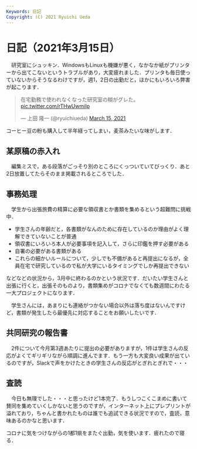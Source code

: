 ```yaml
---
Keywords: 日記
Copyright: (C) 2021 Ryuichi Ueda
---
```


# 日記（2021年3月15日）

　研究室にシュッキン．WindowsもLinuxも機嫌が悪く，なかなか紙がプリンターから出てこないというトラブルがあり，大変疲れました．プリンタも毎日使っていないからそうなるわけですが，週1，2日の出勤だと，ほかにもいろいろ弊害が起こります．

<blockquote class="twitter-tweet" data-partner="tweetdeck"><p lang="ja" dir="ltr">在宅勤務で使われなくなった研究室の糊がグレた。 <a href="https://t.co/rTHwUwmiIp">pic.twitter.com/rTHwUwmiIp</a></p>&mdash; 上田 隆一 (@ryuichiueda) <a href="https://twitter.com/ryuichiueda/status/1371322117950607360?ref_src=twsrc%5Etfw">March 15, 2021</a></blockquote>
<script async src="https://platform.twitter.com/widgets.js" charset="utf-8"></script>


コーヒー豆の粉も購入して半年経ってしまい，麦茶みたいな味がします．


## 某原稿の赤入れ

　編集ミスで，ある段落がごっそり別のところにくっついていてびっくり．あと2日放置してたらそのまま掲載されるところでした．

## 事務処理

　学生から出張旅費の精算に必要な領収書とか書類を集めるという超難問に挑戦中．

* 学生さんの年齢だと，各書類がなんのために存在しているのか理由がよく理解できていないことが普通
* 領収書にいろいろ本人が必要事項を記入して，さらに印鑑を押す必要がある
* 自署の必要がある書類がある
* これらの細かいルールについて，少しでも不備があると再提出になるが，全員在宅で研究しているので私が大学にいるタイミングでしか再提出できない

などなどの状況から，3月中に終わるのかという状況です．だいたい学生さんと出張に行くと，出張そのものより，書類集めがコロナでなくても数週間にわたる一大プロジェクトになります．

　学生さんには，あまりにも連絡がつかない場合以外は落ち度はないんですけど，書類が発生したら最優先に対応することをお願いしたいです．

## 共同研究の報告書

　2件について今月第3週あたりに提出の必要がありますが，1件は学生さんの反応がよくてギリギリながら順調に進んでます．もう一方も大変良い成果が出ているのですが，Slackで声をかけたときの学生さんの反応がとぎれとぎれで・・・

## 査読

　今日も無理でした・・・と思ったけど1本完了．もうしつこくこまめに書いて賛同を集めていくしかないと思うのですが，インターネット上にプレプリントが溢れており，ちゃんと書かれたものは誰でも追試できる状況ですので，査読，意味あるのかなと思います．


コロナに気をつけながらの1都1県をまたぐ出勤，気を使います．疲れたので寝る．
